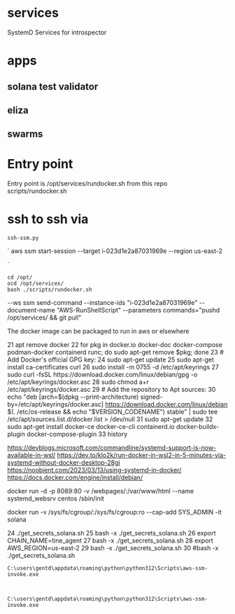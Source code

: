 # services
SystemD Services for introspector

# apps

## solana test validator
## eliza
## swarms


# Entry point
Entry point is /opt/services/rundocker.sh 
from this repo scripts/rundocker.sh

# ssh to ssh via
`ssh-ssm.py`

`
aws ssm start-session --target i-023d1e2a87031969e --region us-east-2

`

```
cd /opt/
ocd /opt/services/   
bash ./scripts/rundocker.sh
```

--ws ssm send-command    --instance-ids "i-023d1e2a87031969e"     --document-name "AWS-RunShellScript"    --parameters commands="pushd /opt/services/  && git pull" 

The docker image can be packaged to run in aws or elsewhere


   21  apt remove docker
   22  for pkg in docker.io docker-doc docker-compose podman-docker containerd runc; do sudo apt-get remove $pkg; done
   23  # Add Docker's official GPG key:
   24  sudo apt-get update
   25  sudo apt-get install ca-certificates curl
   26  sudo install -m 0755 -d /etc/apt/keyrings
   27  sudo curl -fsSL https://download.docker.com/linux/debian/gpg -o /etc/apt/keyrings/docker.asc
   28  sudo chmod a+r /etc/apt/keyrings/docker.asc
   29  # Add the repository to Apt sources:
   30  echo   "deb [arch=$(dpkg --print-architecture) signed-by=/etc/apt/keyrings/docker.asc] https://download.docker.com/linux/debian \
  $(. /etc/os-release && echo "$VERSION_CODENAME") stable" |   sudo tee /etc/apt/sources.list.d/docker.list > /dev/null
   31  sudo apt-get update
   32  sudo apt-get install docker-ce docker-ce-cli containerd.io docker-buildx-plugin docker-compose-plugin
   33  history

https://devblogs.microsoft.com/commandline/systemd-support-is-now-available-in-wsl/
https://dev.to/klo2k/run-docker-in-wsl2-in-5-minutes-via-systemd-without-docker-desktop-28gi
https://noobient.com/2023/03/13/using-systemd-in-docker/
https://docs.docker.com/engine/install/debian/


docker run -d  -p 8089:80 -v /webpages/:/var/www/html --name systemd_websrv centos /sbin/init

docker run -v /sys/fs/cgroup/:/sys/fs/cgroup:ro --cap-add SYS_ADMIN -it solana


   24  ./get_secrets_solana.sh
   25  bash -x ./get_secrets_solana.sh
   26  export CHAIN_NAME=tine_agent
   27  bash -x ./get_secrets_solana.sh
   28  export AWS_REGION=us-east-2
   29  bash -x ./get_secrets_solana.sh
   30  #bash -x ./get_secrets_solana.sh


    C:\users\gentd\appdata\roaming\python\python312\Scripts\aws-ssm-invoke.exe 



    C:\users\gentd\appdata\roaming\python\python312\Scripts\aws-ssm-invoke.exe 